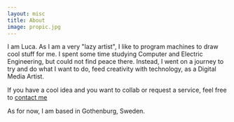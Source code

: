 ```yaml
---
layout: misc
title: About
image: propic.jpg
---
```



I am Luca. As I am a very "lazy artist", I like to program machines to draw cool stuff for me. I spent some time studying Computer and Electric Engineering, but could not find peace there. Instead, I went on a journey to try and do what I want to do, feed creativity with technology, as a Digital Media Artist. 

If you have a cool idea and you want to collab or request a service, feel free to <a href="https://lucatorsera.github.io/pages/contact.html" target="_blank">contact me</a>

As for now, I am based in Gothenburg, Sweden.
